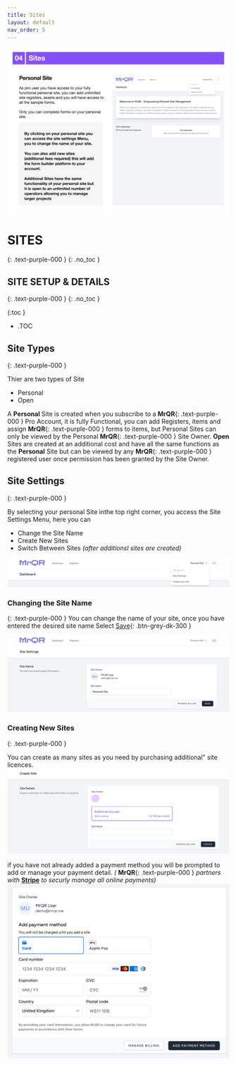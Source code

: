 ```yaml
---
title: Sites
layout: default
nav_order: 5
---
```

![The Basics](/assets/images/MrQR%20-%20The%20Basics_Page_08.png "the basics")
# **SITES**
{: .text-purple-000 }
{: .no_toc }

## SITE SETUP & DETAILS
{: .text-purple-000 }
{: .no_toc }

{:toc }
- .TOC

## Site Types
{: .text-purple-000 }

Thier are two types of Site

* Personal
* Open

A **Personal** Site is created when you subscribe to a **MrQR**{: .text-purple-000 } Pro Account, it is fully Functional, you can add Registers, items and assign **MrQR**{: .text-purple-000 } forms to items, but Personal Sites can only be viewed by the Personal **MrQR**{: .text-purple-000 } Site Owner. **Open** Sites are created at an additional cost and have all the same functions as the **Personal** Site but can be viewed by any **MrQR**{: .text-purple-000 } registered user once permission has been granted by the Site Owner.

## Site Settings
{: .text-purple-000 }

By selecting your personal Site inthe top right corner, you access the Site Settings Menu, here you can
* Change the Site Name
* Create New Sites
* Switch Between Sites *(after additionsl sites are created)*
  
![Sites](/assets/images/MrQR_Site_Menu.png "Site Menu")

### Changing the Site Name
{: .text-purple-000 }
You can change the name of your site, once you have entered the desired site name Select [Save](){: .btn-grey-dk-300 }

![Sites](/assets/images/MrQR_Site_Change_Name.png "Change Name")

### Creating New Sites
{: .text-purple-000 }

You can create as many sites as you need by purchasing additional" site licences.
![Sites](/assets/images/MrQR_Sites_Create_New.png "Payment Details")

if you have not already added a payment method you will be prompted to add or manage your payment detail. *(*
**MrQR**{: .text-purple-000 } *partners with*
[**Stripe**](https://stripe.com/en-gb) *to securly manage all online payments)*
![Sites](/assets/images/MrQR_Payment_Details.png "Payment Details")



